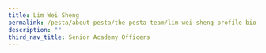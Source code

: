 ```yaml
---
title: Lim Wei Sheng
permalink: /pesta/about-pesta/the-pesta-team/lim-wei-sheng-profile-bio-2021/
description: ""
third_nav_title: Senior Academy Officers
---
```

